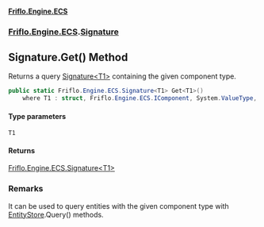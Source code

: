#### [Friflo.Engine.ECS](index.md 'index')
### [Friflo.Engine.ECS](Friflo.Engine.ECS.md 'Friflo.Engine.ECS').[Signature](Signature.md 'Friflo.Engine.ECS.Signature')

## Signature.Get<T1>() Method

Returns a query [Signature&lt;T1&gt;](Signature_T1_.md 'Friflo.Engine.ECS.Signature<T1>') containing the given component type.<br/>

```csharp
public static Friflo.Engine.ECS.Signature<T1> Get<T1>()
    where T1 : struct, Friflo.Engine.ECS.IComponent, System.ValueType, System.ValueType;
```
#### Type parameters

<a name='Friflo.Engine.ECS.Signature.Get_T1_().T1'></a>

`T1`

#### Returns
[Friflo.Engine.ECS.Signature&lt;](Signature_T1_.md 'Friflo.Engine.ECS.Signature<T1>')[T1](Signature.Get_T1_().md#Friflo.Engine.ECS.Signature.Get_T1_().T1 'Friflo.Engine.ECS.Signature.Get<T1>().T1')[&gt;](Signature_T1_.md 'Friflo.Engine.ECS.Signature<T1>')

### Remarks
It can be used to query entities with the given component type with [EntityStore](EntityStore.md 'Friflo.Engine.ECS.EntityStore').Query() methods.